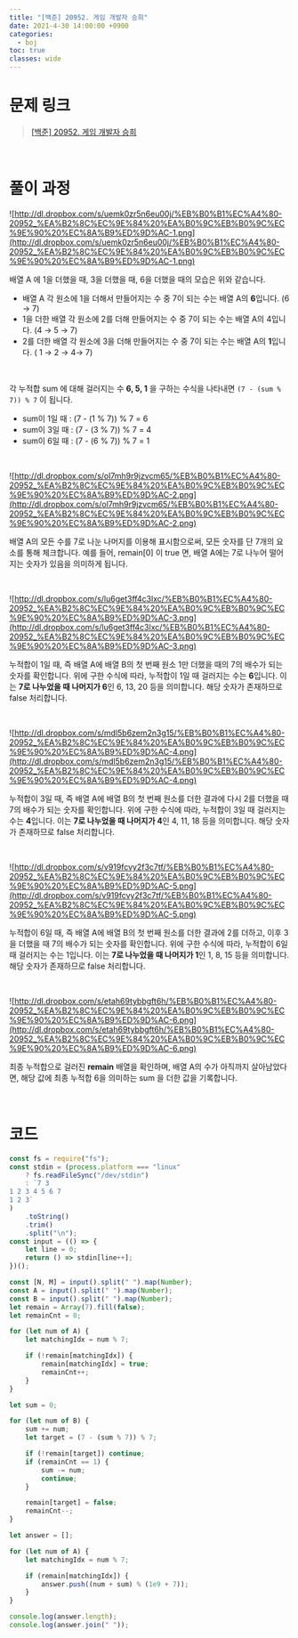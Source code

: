 ```yaml
---
title: "[백준] 20952. 게임 개발자 승희"
date: 2021-4-30 14:00:00 +0900
categories:
  - boj
toc: true
classes: wide
---
```


# 문제 링크

> [[백준] 20952. 게임 개발자 승희](https://www.acmicpc.net/problem/20952)

<br>

# 풀이 과정

![http://dl.dropbox.com/s/uemk0zr5n6eu00j/%EB%B0%B1%EC%A4%80-20952_%EA%B2%8C%EC%9E%84%20%EA%B0%9C%EB%B0%9C%EC%9E%90%20%EC%8A%B9%ED%9D%AC-1.png](http://dl.dropbox.com/s/uemk0zr5n6eu00j/%EB%B0%B1%EC%A4%80-20952_%EA%B2%8C%EC%9E%84%20%EA%B0%9C%EB%B0%9C%EC%9E%90%20%EC%8A%B9%ED%9D%AC-1.png)

배열 A 에 1을 더했을 때, 3을 더했을 때, 6을 더했을 때의 모습은 위와 같습니다. 

- 배열 A 각 원소에 1을 더해서 만들어지는 수 중 7이 되는 수는 배열 A의 **6**입니다. (6 → 7)
- 1을 더한 배열 각 원소에 2를 더해 만들어지는 수 중 7이 되는 수는 배열 A의 4입니다. (4 → 5 → 7)
- 2를 더한 배열 각 원소에 3을 더해 만들어지는 수 중 7이 되는 수는 배열 A의 **1**입니다. ( 1 → 2 → 4→ 7)

<br>

각 누적합 sum 에 대해 걸러지는 수 **6, 5, 1** 을 구하는 수식을 나타내면 `(7 - (sum % 7)) % 7` 이 됩니다.

- sum이 1일 때 : (7 - (1 % 7)) % 7 = 6
- sum이 3일 때 : (7 - (3 % 7)) % 7 = 4
- sum이 6일 때 : (7 - (6 % 7)) % 7 = 1

<br>

![http://dl.dropbox.com/s/ol7mh9r9jzvcm65/%EB%B0%B1%EC%A4%80-20952_%EA%B2%8C%EC%9E%84%20%EA%B0%9C%EB%B0%9C%EC%9E%90%20%EC%8A%B9%ED%9D%AC-2.png](http://dl.dropbox.com/s/ol7mh9r9jzvcm65/%EB%B0%B1%EC%A4%80-20952_%EA%B2%8C%EC%9E%84%20%EA%B0%9C%EB%B0%9C%EC%9E%90%20%EC%8A%B9%ED%9D%AC-2.png)

배열 A의 모든 수를 7로 나눈 나머지를 이용해 표시함으로써, 모든 숫자를 단 7개의 요소를 통해 체크합니다. 예를 들어, remain[0] 이 true 면, 배열 A에는 7로 나누어 떨어지는 숫자가 있음을 의미하게 됩니다.

<br>

![http://dl.dropbox.com/s/lu6get3ff4c3lxc/%EB%B0%B1%EC%A4%80-20952_%EA%B2%8C%EC%9E%84%20%EA%B0%9C%EB%B0%9C%EC%9E%90%20%EC%8A%B9%ED%9D%AC-3.png](http://dl.dropbox.com/s/lu6get3ff4c3lxc/%EB%B0%B1%EC%A4%80-20952_%EA%B2%8C%EC%9E%84%20%EA%B0%9C%EB%B0%9C%EC%9E%90%20%EC%8A%B9%ED%9D%AC-3.png)

누적합이 1일 때, 즉 배열 A에 배열 B의 첫 번째 원소 1만 더했을 때의 7의 배수가 되는 숫자를 확인합니다. 위에 구한 수식에 따라, 누적합이 1일 때 걸러지는 수는 **6**입니다. 이는 **7로 나누었을 때 나머지가 6**인 6, 13, 20 등을 의미합니다. 해당 숫자가 존재하므로 false 처리합니다.

<br>

![http://dl.dropbox.com/s/mdl5b6zem2n3g15/%EB%B0%B1%EC%A4%80-20952_%EA%B2%8C%EC%9E%84%20%EA%B0%9C%EB%B0%9C%EC%9E%90%20%EC%8A%B9%ED%9D%AC-4.png](http://dl.dropbox.com/s/mdl5b6zem2n3g15/%EB%B0%B1%EC%A4%80-20952_%EA%B2%8C%EC%9E%84%20%EA%B0%9C%EB%B0%9C%EC%9E%90%20%EC%8A%B9%ED%9D%AC-4.png)

누적합이 3일 때, 즉 배열 A에 배열 B의 첫 번째 원소를 더한 결과에 다시 2를 더했을 때 7의 배수가 되는 숫자를 확인합니다. 위에 구한 수식에 따라, 누적합이 3일 때 걸러지는 수는 **4**입니다. 이는 **7로 나누었을 때 나머지가 4**인 4, 11, 18 등을 의미합니다. 해당 숫자가 존재하므로 false 처리합니다.

<br>

![http://dl.dropbox.com/s/v919fcvy2f3c7tf/%EB%B0%B1%EC%A4%80-20952_%EA%B2%8C%EC%9E%84%20%EA%B0%9C%EB%B0%9C%EC%9E%90%20%EC%8A%B9%ED%9D%AC-5.png](http://dl.dropbox.com/s/v919fcvy2f3c7tf/%EB%B0%B1%EC%A4%80-20952_%EA%B2%8C%EC%9E%84%20%EA%B0%9C%EB%B0%9C%EC%9E%90%20%EC%8A%B9%ED%9D%AC-5.png)

누적합이 6일 때, 즉 배열 A에 배열 B의 첫 번째 원소를 더한 결과에 2를 더하고, 이후 3을 더했을 때 7의 배수가 되는 숫자를 확인합니다. 위에 구한 수식에 따라, 누적합이 6일 때 걸러지는 수는 1입니다. 이는 **7로 나누었을 때 나머지가 1**인 1, 8, 15 등을 의미합니다. 해당 숫자가 존재하므로 false 처리합니다.

<br>

![http://dl.dropbox.com/s/etah69tybbgft6h/%EB%B0%B1%EC%A4%80-20952_%EA%B2%8C%EC%9E%84%20%EA%B0%9C%EB%B0%9C%EC%9E%90%20%EC%8A%B9%ED%9D%AC-6.png](http://dl.dropbox.com/s/etah69tybbgft6h/%EB%B0%B1%EC%A4%80-20952_%EA%B2%8C%EC%9E%84%20%EA%B0%9C%EB%B0%9C%EC%9E%90%20%EC%8A%B9%ED%9D%AC-6.png)

최종 누적합으로 걸러진 **remain** 배열을 확인하며, 배열 A의 수가 아직까지 살아남았다면, 해당 값에 최종 누적합 6을 의미하는 sum 을 더한 값을 기록합니다.

<br>

# 코드

```jsx
const fs = require("fs");
const stdin = (process.platform === "linux"
    ? fs.readFileSync("/dev/stdin")
    : `7 3
1 2 3 4 5 6 7
1 2 3`
)
    .toString()
    .trim()
    .split("\n");
const input = (() => {
    let line = 0;
    return () => stdin[line++];
})();

const [N, M] = input().split(" ").map(Number);
const A = input().split(" ").map(Number);
const B = input().split(" ").map(Number);
let remain = Array(7).fill(false);
let remainCnt = 0;

for (let num of A) {
    let matchingIdx = num % 7;

    if (!remain[matchingIdx]) {
        remain[matchingIdx] = true;
        remainCnt++;
    }
}

let sum = 0;

for (let num of B) {
    sum += num;
    let target = (7 - (sum % 7)) % 7;

    if (!remain[target]) continue;
    if (remainCnt == 1) {
        sum -= num;
        continue;
    }

    remain[target] = false;
    remainCnt--;
}

let answer = [];

for (let num of A) {
    let matchingIdx = num % 7;

    if (remain[matchingIdx]) {
        answer.push((num + sum) % (1e9 + 7));
    }
}

console.log(answer.length);
console.log(answer.join(" "));
```